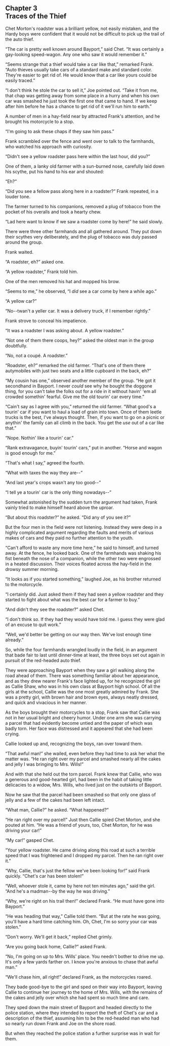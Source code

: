 ## Chapter 3 <br/>  Traces of the Thief

Chet Morton's roadster was a brilliant yellow, not easily mistaken, and the Hardy boys were confident that it would not be difficult to pick up the trail of the auto thief.

“The car is pretty well known around Bayport,” said Chet. “It was certainly a gay-looking speed-wagon. Any one who saw it would remember it.”

“Seems strange that a thief would take a car like that,” remarked Frank. “Auto thieves usually take cars of a standard make and standard color. They're easier to get rid of. He would know that a car like yours could be easily traced.”

“I don't think he stole the car to sell it,” Joe pointed out. “Take it from me, that chap was getting away from some place in a hurry and when his own car was smashed he just took the first one that came to hand. If we keep after him before he has a chance to get rid of it we'll run him to earth.”

A number of men in a hay-field near by attracted Frank's attention, and he brought his motorcycle to a stop.

“I'm going to ask these chaps if they saw him pass.”

Frank scrambled over the fence and went over to talk to the farmhands, who watched his approach with curiosity.

“Didn't see a yellow roadster pass here within the last hour, did you?”

One of them, a lanky old farmer with a sun-burned nose, carefully laid down his scythe, put his hand to his ear and shouted:

“Eh?”

“Did you see a fellow pass along here in a roadster?” Frank repeated, in a louder tone.

The farmer turned to his companions, removed a plug of tobacco from the pocket of his overalls and took a hearty chew.

“Lad here want to know if we saw a roadster come by here!” he said slowly.

There were three other farmhands and all gathered around. They put down their scythes very deliberately, and the plug of tobacco was duly passed around the group.

Frank waited.

“A roadster, eh?” asked one.

“A yellow roadster,” Frank told him.

One of the men removed his hat and mopped his brow.

“Seems to me,” he observed, “I *did* see a car come by here a while ago.”

“A yellow car?”

“No--twan't a yeller car. It was a delivery truck, if I remember rightly.”

Frank strove to conceal his impatience.

“It was a roadster I was asking about. A yellow roadster.”

“Not one of them there coops, hey?” asked the oldest man in the group doubtfully.

“No, not a coupé. A roadster.”

“Roadster, eh?” remarked the old farmer. “That's one of them there autymobiles with just two seats and a little cupboard in the back, eh?”

“My cousin has one,” observed another member of the group. “He got it secondhand in Bayport. I never *could* see why he bought the doggone thing, for you can't take the folks out for a ride in it without havin' 'em all crowded somethin' fearful. Give me the old tourin' car every time.”

“Cain't say as I agree with you,” returned the old farmer. “What good's a tourin' car if you want to haul a load of grain into town. Once of them leetle trucks is the best, I've always thought. Then, if you want to go on a picnic or anythin' the family can all climb in the back. You get the *use* out of a car like that.”

“Nope. Nothin' like a tourin' car.”

“Rank extravagance, buyin' tourin' cars,” put in another. “Horse and wagon is good enough for me.”

“That's what I say,” agreed the fourth.

“What with taxes the way they are--”

“And last year's crops wasn't any too good--”

“I tell ye a tourin' car is the only thing nowadays--”

Somewhat astonished by the sudden turn the argument had taken, Frank vainly tried to make himself heard above the uproar.

“But about this roadster?” he asked. “Did any of you see it?”

But the four men in the field were not listening. Instead they were deep in a highly complicated argument regarding the faults and merits of various makes of cars and they paid no further attention to the youth.

“Can't afford to waste any more time here,” he said to himself, and turned away. At the fence, he looked back. One of the farmhands was shaking his fist beneath the nose of a companion, while the other two were engrossed in a heated discussion. Their voices floated across the hay-field in the drowsy summer morning.

“It looks as if you started something,” laughed Joe, as his brother returned to the motorcycle.

“I certainly did. Just asked them if they had seen a yellow roadster and they started to fight about what was the best car for a farmer to buy.”

“And didn't they see the roadster?” asked Chet.

“I don't think so. If they had they would have told me. I guess they were glad of an excuse to quit work.”

“Well, we'd better be getting on our way then. We've lost enough time already.”

So, while the four farmhands wrangled loudly in the field, in an argument that bade fair to last until dinner-time at least, the three boys set out again in pursuit of the red-headed auto thief.

They were approaching Bayport when they saw a girl walking along the road ahead of them. There was something familiar about her appearance, and as they drew nearer Frank's face lighted up, for he recognized the girl as Callie Shaw, who was in his own class at Bayport high school. Of all the girls at the school, Callie was the one most greatly admired by Frank. She was a pretty girl, with brown hair and brown eyes, always neatly dressed, and quick and vivacious in her manner.

As the boys brought their motorcycles to a stop, Frank saw that Callie was not in her usual bright and cheery humor. Under one arm she was carrying a parcel that had evidently become untied and the paper of which was badly torn. Her face was distressed and it appeared that she had been crying.

Callie looked up and, recognizing the boys, ran over toward them.

“That awful man!” she wailed, even before they had time to ask her what the matter was. “He ran right over my parcel and smashed nearly all the cakes and jelly I was bringing to Mrs. Wills!”

And with that she held out the torn parcel. Frank knew that Callie, who was a generous and good-hearted girl, had been in the habit of taking little delicacies to a widow, Mrs. Wills, who lived just on the outskirts of Bayport.

Now he saw that the parcel had been smashed so that only one glass of jelly and a few of the cakes had been left intact.

“What man, Callie?” he asked. “What happened?”

“He ran right over my parcel!” Just then Callie spied Chet Morton, and she pouted at him. “He was a friend of yours, too, Chet Morton, for he was driving your car!”

“My car!” gasped Chet.

“Your yellow roadster. He came driving along this road at such a terrible speed that I was frightened and I dropped my parcel. Then he ran right over it.”

“Why, Callie, that's just the fellow we've been looking for!” said Frank quickly. “Chet's car has been stolen!”

“Well, whoever stole it, came by here not ten minutes ago,” said the girl. “And he's a madman--by the way he was driving.”

“Why, we're right on his trail then!” declared Frank. “He must have gone into Bayport.”

“He was heading that way,” Callie told them. “But at the rate he was going, you'll have a hard time catching him. Oh, Chet, I'm so sorry your car was stolen.”

“Don't worry. We'll get it back,” replied Chet grimly.

“Are you going back home, Callie?” asked Frank.

“No, I'm going on up to Mrs. Wills' place. You needn't bother to drive me up. It's only a few yards farther on. I know you're anxious to chase that awful man.”

“We'll chase him, all right!” declared Frank, as the motorcycles roared.

They bade good-bye to the girl and sped on their way into Bayport, leaving Callie to continue her journey to the home of Mrs. Wills, with the remains of the cakes and jelly over which she had spent so much time and care.

They sped down the main street of Bayport and headed directly to the police station, where they intended to report the theft of Chet's car and a description of the thief, assuming him to be the red-headed man who had so nearly run down Frank and Joe on the shore road.

But when they reached the police station a further surprise was in wait for them.